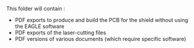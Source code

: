This folder will contain : 
 - PDF exports to produce and build the PCB for the shield without using the EAGLE software
 - PDF exports of the laser-cutting files
 - PDF versions of various documents (which require specific software)
 
